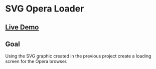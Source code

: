 # SVG Opera Loader

## [Live Demo](https://codepen.io/borntofrappe/full/jgGXbp)

## Goal

Using the SVG graphic created in the previous project create a loading screen for the Opera browser.
